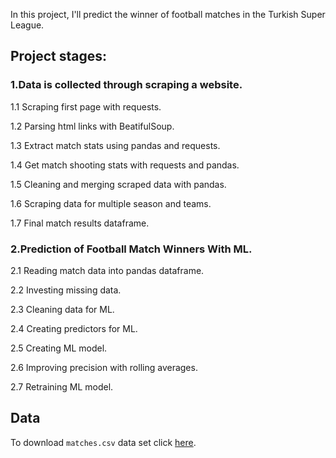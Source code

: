 In this project, I'll predict the winner of football matches in the Turkish Super League.

##  Project stages:
<h3>1.Data is collected through scraping a website.</h3>
<p>1.1 Scraping first page with requests.</p>
<p>1.2 Parsing html links with BeatifulSoup.</p>
<p>1.3 Extract match stats using pandas and requests.</p>
<p>1.4 Get match shooting stats with requests and pandas.</p>
<p>1.5 Cleaning and merging scraped data with pandas.</p>
<p>1.6 Scraping data for multiple season and teams.</p>
<p>1.7 Final match results dataframe.</p>
<h3>2.Prediction of Football Match Winners With ML.</h3>
<p>2.1 Reading match data into pandas dataframe.</p>
<p>2.2 Investing missing data.</p>
<p>2.3 Cleaning data for ML.</p>
<p>2.4 Creating predictors for ML.</p>
<p>2.5 Creating ML model.</p>
<p>2.6 Improving precision with rolling averages.</p>
<p>2.7 Retraining ML model.</p>

## Data

To download `matches.csv` data set click [here](https://drive.google.com/uc?export=download&confirm=no_antivirus&id=19ruWeR48EpyhE7iObBVOgLOsIVfSxFOx).
